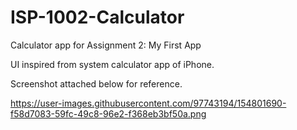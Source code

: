 # ISP-1002-Calculator
Calculator app for Assignment 2: My First App

UI inspired from system calculator app of iPhone.

Screenshot attached below for reference.


https://user-images.githubusercontent.com/97743194/154801690-f58d7083-59fc-49c8-96e2-f368eb3bf50a.png

